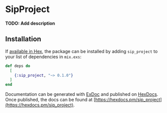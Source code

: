 # SipProject

**TODO: Add description**

## Installation

If [available in Hex](https://hex.pm/docs/publish), the package can be installed
by adding `sip_project` to your list of dependencies in `mix.exs`:

```elixir
def deps do
  [
    {:sip_project, "~> 0.1.0"}
  ]
end
```

Documentation can be generated with [ExDoc](https://github.com/elixir-lang/ex_doc)
and published on [HexDocs](https://hexdocs.pm). Once published, the docs can
be found at [https://hexdocs.pm/sip_project](https://hexdocs.pm/sip_project).

